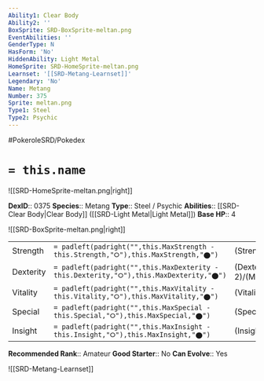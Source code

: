 ```yaml
---
Ability1: Clear Body
Ability2: ''
BoxSprite: SRD-BoxSprite-meltan.png
EventAbilities: ''
GenderType: N
HasForm: 'No'
HiddenAbility: Light Metal
HomeSprite: SRD-HomeSprite-meltan.png
Learnset: '[[SRD-Metang-Learnset]]'
Legendary: 'No'
Name: Metang
Number: 375
Sprite: meltan.png
Type1: Steel
Type2: Psychic
---
```


#PokeroleSRD/Pokedex

# `= this.name`

![[SRD-HomeSprite-meltan.png|right]]

**DexID**:: 0375
**Species**:: Metang
**Type**:: Steel / Psychic
**Abilities**:: [[SRD-Clear Body|Clear Body]] ([[SRD-Light Metal|Light Metal]])
**Base HP**:: 4

![[SRD-BoxSprite-meltan.png|right]]

|           |                                                                                        |                                          |
| --------- | -------------------------------------------------------------------------------------- | ---------------------------------------- |
| Strength  | `= padleft(padright("",this.MaxStrength - this.Strength,"⭘"),this.MaxStrength,"⬤")`    | (Strength::2)/(MaxStrength::5)   |
| Dexterity | `= padleft(padright("",this.MaxDexterity - this.Dexterity,"⭘"),this.MaxDexterity,"⬤")` | (Dexterity:: 2)/(MaxDexterity::4) |
| Vitality  | `= padleft(padright("",this.MaxVitality - this.Vitality,"⭘"),this.MaxVitality,"⬤")`    | (Vitality::3)/(MaxVitality::6)   |
| Special   | `= padleft(padright("",this.MaxSpecial - this.Special,"⭘"),this.MaxSpecial,"⬤")`       | (Special::2)/(MaxSpecial::4)     |
| Insight   | `= padleft(padright("",this.MaxInsight - this.Insight,"⭘"),this.MaxInsight,"⬤")`       | (Insight::2)/(MaxInsight::5)     |

**Recommended Rank**:: Amateur
**Good Starter**:: No
**Can Evolve**:: Yes

![[SRD-Metang-Learnset]]